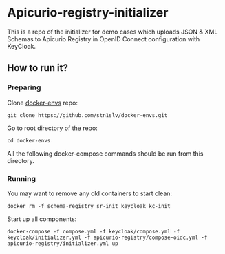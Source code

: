 # Apicurio-registry-initializer
This is a repo of the initializer for demo cases which uploads JSON & XML Schemas to Apicurio Registry in OpenID Connect configuration with KeyCloak.

## How to run it?

### Preparing
Clone [docker-envs](https://github.com/stn1slv/docker-envs) repo:
```
git clone https://github.com/stn1slv/docker-envs.git
```
Go to root directory of the repo:
```
cd docker-envs
```
All the following docker-compose commands should be run from this directory.
### Running
You may want to remove any old containers to start clean:
```
docker rm -f schema-registry sr-init keycloak kc-init
```
Start up all components:
```
docker-compose -f compose.yml -f keycloak/compose.yml -f keycloak/initializer.yml -f apicurio-registry/compose-oidc.yml -f apicurio-registry/initializer.yml up
```
